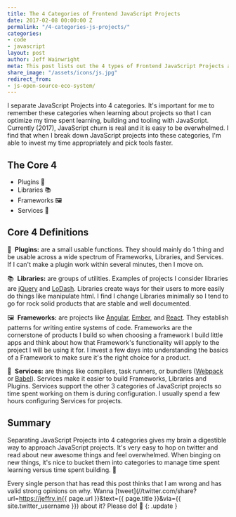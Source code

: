 ```yaml
---
title: The 4 Categories of Frontend JavaScript Projects
date: 2017-02-08 00:00:00 Z
permalink: "/4-categories-js-projects/"
categories:
- code
- javascript
layout: post
author: Jeff Wainwright
meta: This post lists out the 4 types of Frontend JavaScript Projects and summarizes them.
share_image: "/assets/icons/js.jpg"
redirect_from:
- js-open-source-eco-system/
---
```


I separate JavaScript Projects into 4 categories. It's important for me to remember these categories when learning about projects so that I can optimize my time spent learning, building and tooling with JavaScript. Currently (2017), JavaScript churn is real and it is easy to be overwhelmed. I find that when I break down JavaScript projects into these categories, I'm able to invest my time appropriately and pick tools faster. 

## The Core 4

-  Plugins 🔌
-  Libraries 📚
-  Frameworks 🖼
-  Services 🔧

## Core 4 Definitions

🔌&nbsp;&nbsp;**Plugins:** are a small usable functions. They should mainly do 1 thing and be usable across a wide spectrum of Frameworks, Libraries, and Services. If I can't make a plugin work within several minutes, then I move on. 

📚&nbsp;&nbsp;**Libraries:** are groups of utilities. Examples of projects I consider libraries are [jQuery](http://jquery.com/) and [LoDash](https://lodash.com/). Libraries create ways for their users to more easily do things like manipulate html. I find I change Libraries minimally so I tend to go for rock solid products that are stable and well documented.

🖼&nbsp;&nbsp;**Frameworks:** are projects like [Angular](https://angular.io/docs/js/latest/), [Ember](http://emberjs.com/), and [React](https://facebook.github.io/react/). They establish patterns for writing entire systems of code. Frameworks are the cornerstone of products I build so when choosing a framework I build little apps and think about how that Framework's functionality will apply to the project I will be using it for. I invest a few days into understanding the basics of a Framework to make sure it's the right choice for a product.

🔧&nbsp;&nbsp;**Services:** are things like compilers, task runners, or bundlers ([Webpack](http://webpack.github.io/) or [Babel](http://babeljs.io/)). Services make it easier to build Frameworks, Libraries and Plugins. Services support the other 3 categories of JavaScript projects so time spent working on them is during configuration. I usually spend a few hours configuring Services for projects. 

## Summary

Separating JavaScript Projects into 4 categories gives my brain a digestible way to approach JavaScript projects. It's very easy to hop on twitter and read about new awesome things and feel overwhelmed. When binging on new things, it's nice to bucket them into categories to manage time spent learning versus time spent building. 🚀

Every single person that has read this post thinks that I am wrong and has valid strong opinions on why. Wanna [tweet](//twitter.com/share?url=https://jeffry.in{{ page.url }}&text={{ page.title }}&via={{ site.twitter_username }}) about it? Please do! 🙏
{: .update }
